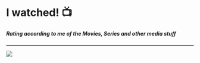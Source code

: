 # I watched! 📺
##### Rating according to me of the Movies, Series and other media stuff

---
![](https://i.creativecommons.org/l/by-sa/4.0/88x31.png)
